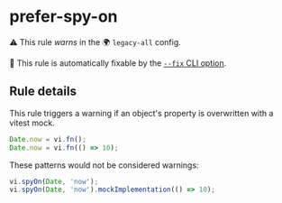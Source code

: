 # prefer-spy-on

⚠️ This rule _warns_ in the 🌍 `legacy-all` config.

🔧 This rule is automatically fixable by the [`--fix` CLI option](https://eslint.org/docs/latest/user-guide/command-line-interface#--fix).

<!-- end auto-generated rule header -->

## Rule details

This rule triggers a warning if an object's property is overwritten with a vitest mock.

```ts
Date.now = vi.fn();
Date.now = vi.fn(() => 10);
```

These patterns would not be considered warnings:

```ts
vi.spyOn(Date, 'now');
vi.spyOn(Date, 'now').mockImplementation(() => 10);
```
